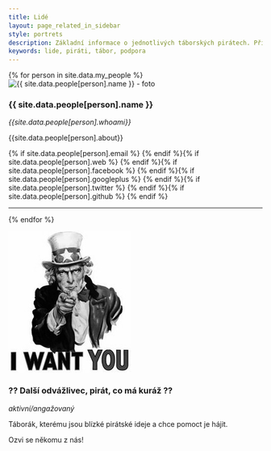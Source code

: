```yaml
---
title: Lidé
layout: page_related_in_sidebar
style: portrets
description: Základní informace o jednotlivých táborských pirátech. Přidáš se k nám?
keywords: lide, piráti, tábor, podpora
---
```



  {% for person in site.data.my_people %}
<img src="/images/people/{{person}}.jpg" alt="{{ site.data.people[person].name }} - foto" class="left" />

### {{ site.data.people[person].name }}
*{{site.data.people[person].whoami}}*

{{site.data.people[person].about}}

  {% if site.data.people[person].email %}<a href="mailto:{{site.data.people[person].email}}"><i class="fa fa-envelope-o"></i></a>
  {% endif %}{% if site.data.people[person].web %}<a href="{{site.data.people[person].web}}"><i class="fa fa-external-link"></i></a>
  {% endif %}{% if site.data.people[person].facebook %}<a href="{{site.data.people[person].facebook}}"><i class="fa fa-facebook-square"></i></a>
  {% endif %}{% if site.data.people[person].googleplus %}<a href="{{site.data.people[person].googleplus}}"><i class="fa fa-google-plus-square"></i></a>
  {% endif %}{% if site.data.people[person].twitter %}<a href="{{site.data.people[person].twitter}}"><i class="fa fa-twitter"></i></a>
  {% endif %}{% if site.data.people[person].github %}<a href="{{site.data.people[person].github}}"><i class="fa fa-github"></i></a>
  {% endif %}

***
  {% endfor %}


<img src="/static/media/iwantyou.jpg" alt="posila - foto" class="left" />

### ?? Další odvážlivec, pirát, co má kuráž ??

*aktivní/angažovaný*

Táborák, kterému jsou blízké pirátské ideje a chce pomoct je hájit.
<i class="fa fa-thumbs-o-up"></i>

Ozvi se někomu z nás!
